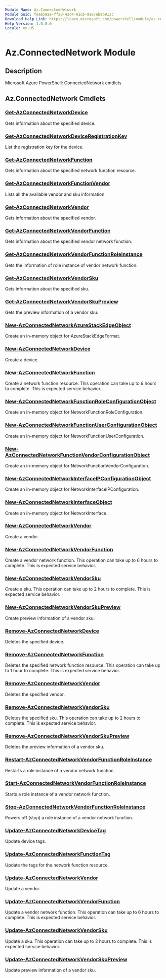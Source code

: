 ```yaml
---
Module Name: Az.ConnectedNetwork
Module Guid: feae50aa-ff20-42d4-916b-9167ebab913c
Download Help Link: https://learn.microsoft.com/powershell/module/az.connectednetwork
Help Version: 1.0.0.0
Locale: en-US
---
```


# Az.ConnectedNetwork Module
## Description
Microsoft Azure PowerShell: ConnectedNetwork cmdlets

## Az.ConnectedNetwork Cmdlets
### [Get-AzConnectedNetworkDevice](Get-AzConnectedNetworkDevice.md)
Gets information about the specified device.

### [Get-AzConnectedNetworkDeviceRegistrationKey](Get-AzConnectedNetworkDeviceRegistrationKey.md)
List the registration key for the device.

### [Get-AzConnectedNetworkFunction](Get-AzConnectedNetworkFunction.md)
Gets information about the specified network function resource.

### [Get-AzConnectedNetworkFunctionVendor](Get-AzConnectedNetworkFunctionVendor.md)
Lists all the available vendor and sku information.

### [Get-AzConnectedNetworkVendor](Get-AzConnectedNetworkVendor.md)
Gets information about the specified vendor.

### [Get-AzConnectedNetworkVendorFunction](Get-AzConnectedNetworkVendorFunction.md)
Gets information about the specified vendor network function.

### [Get-AzConnectedNetworkVendorFunctionRoleInstance](Get-AzConnectedNetworkVendorFunctionRoleInstance.md)
Gets the information of role instance of vendor network function.

### [Get-AzConnectedNetworkVendorSku](Get-AzConnectedNetworkVendorSku.md)
Gets information about the specified sku.

### [Get-AzConnectedNetworkVendorSkuPreview](Get-AzConnectedNetworkVendorSkuPreview.md)
Gets the preview information of a vendor sku.

### [New-AzConnectedNetworkAzureStackEdgeObject](New-AzConnectedNetworkAzureStackEdgeObject.md)
Create an in-memory object for AzureStackEdgeFormat.

### [New-AzConnectedNetworkDevice](New-AzConnectedNetworkDevice.md)
Create a device.

### [New-AzConnectedNetworkFunction](New-AzConnectedNetworkFunction.md)
Create a network function resource.
This operation can take up to 6 hours to complete.
This is expected service behavior.

### [New-AzConnectedNetworkFunctionRoleConfigurationObject](New-AzConnectedNetworkFunctionRoleConfigurationObject.md)
Create an in-memory object for NetworkFunctionRoleConfiguration.

### [New-AzConnectedNetworkFunctionUserConfigurationObject](New-AzConnectedNetworkFunctionUserConfigurationObject.md)
Create an in-memory object for NetworkFunctionUserConfiguration.

### [New-AzConnectedNetworkFunctionVendorConfigurationObject](New-AzConnectedNetworkFunctionVendorConfigurationObject.md)
Create an in-memory object for NetworkFunctionVendorConfiguration.

### [New-AzConnectedNetworkInterfaceIPConfigurationObject](New-AzConnectedNetworkInterfaceIPConfigurationObject.md)
Create an in-memory object for NetworkInterfaceIPConfiguration.

### [New-AzConnectedNetworkInterfaceObject](New-AzConnectedNetworkInterfaceObject.md)
Create an in-memory object for NetworkInterface.

### [New-AzConnectedNetworkVendor](New-AzConnectedNetworkVendor.md)
Create a vendor.

### [New-AzConnectedNetworkVendorFunction](New-AzConnectedNetworkVendorFunction.md)
Create a vendor network function.
This operation can take up to 6 hours to complete.
This is expected service behavior.

### [New-AzConnectedNetworkVendorSku](New-AzConnectedNetworkVendorSku.md)
Create a sku.
This operation can take up to 2 hours to complete.
This is expected service behavior.

### [New-AzConnectedNetworkVendorSkuPreview](New-AzConnectedNetworkVendorSkuPreview.md)
Create preview information of a vendor sku.

### [Remove-AzConnectedNetworkDevice](Remove-AzConnectedNetworkDevice.md)
Deletes the specified device.

### [Remove-AzConnectedNetworkFunction](Remove-AzConnectedNetworkFunction.md)
Deletes the specified network function resource.
This operation can take up to 1 hour to complete.
This is expected service behavior.

### [Remove-AzConnectedNetworkVendor](Remove-AzConnectedNetworkVendor.md)
Deletes the specified vendor.

### [Remove-AzConnectedNetworkVendorSku](Remove-AzConnectedNetworkVendorSku.md)
Deletes the specified sku.
This operation can take up to 2 hours to complete.
This is expected service behavior.

### [Remove-AzConnectedNetworkVendorSkuPreview](Remove-AzConnectedNetworkVendorSkuPreview.md)
Deletes the preview information of a vendor sku.

### [Restart-AzConnectedNetworkVendorFunctionRoleInstance](Restart-AzConnectedNetworkVendorFunctionRoleInstance.md)
Restarts a role instance of a vendor network function.

### [Start-AzConnectedNetworkVendorFunctionRoleInstance](Start-AzConnectedNetworkVendorFunctionRoleInstance.md)
Starts a role instance of a vendor network function.

### [Stop-AzConnectedNetworkVendorFunctionRoleInstance](Stop-AzConnectedNetworkVendorFunctionRoleInstance.md)
Powers off (stop) a role instance of a vendor network function.

### [Update-AzConnectedNetworkDeviceTag](Update-AzConnectedNetworkDeviceTag.md)
Update device tags.

### [Update-AzConnectedNetworkFunctionTag](Update-AzConnectedNetworkFunctionTag.md)
Update the tags for the network function resource.

### [Update-AzConnectedNetworkVendor](Update-AzConnectedNetworkVendor.md)
Update a vendor.

### [Update-AzConnectedNetworkVendorFunction](Update-AzConnectedNetworkVendorFunction.md)
Update a vendor network function.
This operation can take up to 6 hours to complete.
This is expected service behavior.

### [Update-AzConnectedNetworkVendorSku](Update-AzConnectedNetworkVendorSku.md)
Update a sku.
This operation can take up to 2 hours to complete.
This is expected service behavior.

### [Update-AzConnectedNetworkVendorSkuPreview](Update-AzConnectedNetworkVendorSkuPreview.md)
Update preview information of a vendor sku.

